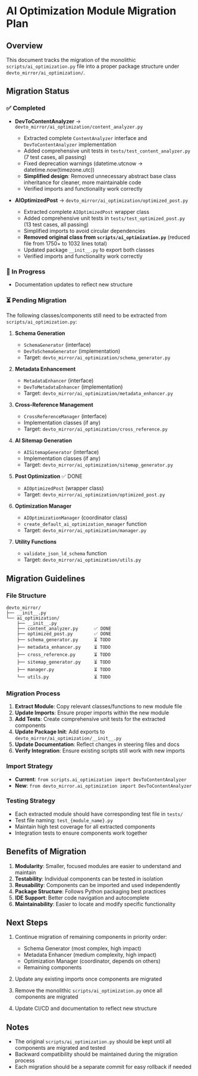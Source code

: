 # AI Optimization Module Migration Plan

## Overview

This document tracks the migration of the monolithic `scripts/ai_optimization.py` file into a proper package structure under `devto_mirror/ai_optimization/`.

## Migration Status

### ✅ Completed

- **DevToContentAnalyzer** → `devto_mirror/ai_optimization/content_analyzer.py`
  - Extracted complete `ContentAnalyzer` interface and `DevToContentAnalyzer` implementation
  - Added comprehensive unit tests in `tests/test_content_analyzer.py` (7 test cases, all passing)
  - Fixed deprecation warnings (datetime.utcnow → datetime.now(timezone.utc))
  - **Simplified design**: Removed unnecessary abstract base class inheritance for cleaner, more maintainable code
  - Verified imports and functionality work correctly

- **AIOptimizedPost** → `devto_mirror/ai_optimization/optimized_post.py`
  - Extracted complete `AIOptimizedPost` wrapper class
  - Added comprehensive unit tests in `tests/test_optimized_post.py` (13 test cases, all passing)
  - Simplified imports to avoid circular dependencies
  - **Removed original class from `scripts/ai_optimization.py`** (reduced file from 1750+ to 1032 lines total)
  - Updated package `__init__.py` to export both classes
  - Verified imports and functionality work correctly

### 🔄 In Progress

- Documentation updates to reflect new structure

### ⏳ Pending Migration

The following classes/components still need to be extracted from `scripts/ai_optimization.py`:

1. **Schema Generation**
   - `SchemaGenerator` (interface)
   - `DevToSchemaGenerator` (implementation)
   - Target: `devto_mirror/ai_optimization/schema_generator.py`

2. **Metadata Enhancement**
   - `MetadataEnhancer` (interface)
   - `DevToMetadataEnhancer` (implementation)
   - Target: `devto_mirror/ai_optimization/metadata_enhancer.py`

3. **Cross-Reference Management**
   - `CrossReferenceManager` (interface)
   - Implementation classes (if any)
   - Target: `devto_mirror/ai_optimization/cross_reference.py`

4. **AI Sitemap Generation**
   - `AISitemapGenerator` (interface)
   - Implementation classes (if any)
   - Target: `devto_mirror/ai_optimization/sitemap_generator.py`

5. **Post Optimization** ✅ DONE
   - `AIOptimizedPost` (wrapper class)
   - Target: `devto_mirror/ai_optimization/optimized_post.py`

6. **Optimization Manager**
   - `AIOptimizationManager` (coordinator class)
   - `create_default_ai_optimization_manager` function
   - Target: `devto_mirror/ai_optimization/manager.py`

7. **Utility Functions**
   - `validate_json_ld_schema` function
   - Target: `devto_mirror/ai_optimization/utils.py`

## Migration Guidelines

### File Structure

```plaintext
devto_mirror/
├── __init__.py
└── ai_optimization/
    ├── __init__.py
    ├── content_analyzer.py      ✅ DONE
    ├── optimized_post.py        ✅ DONE
    ├── schema_generator.py      ⏳ TODO
    ├── metadata_enhancer.py     ⏳ TODO
    ├── cross_reference.py       ⏳ TODO
    ├── sitemap_generator.py     ⏳ TODO
    ├── manager.py               ⏳ TODO
    └── utils.py                 ⏳ TODO
```

### Migration Process

1. **Extract Module**: Copy relevant classes/functions to new module file
2. **Update Imports**: Ensure proper imports within the new module
3. **Add Tests**: Create comprehensive unit tests for the extracted components
4. **Update Package Init**: Add exports to `devto_mirror/ai_optimization/__init__.py`
5. **Update Documentation**: Reflect changes in steering files and docs
6. **Verify Integration**: Ensure existing scripts still work with new imports

### Import Strategy

- **Current**: `from scripts.ai_optimization import DevToContentAnalyzer`
- **New**: `from devto_mirror.ai_optimization import DevToContentAnalyzer`

### Testing Strategy

- Each extracted module should have corresponding test file in `tests/`
- Test file naming: `test_{module_name}.py`
- Maintain high test coverage for all extracted components
- Integration tests to ensure components work together

## Benefits of Migration

1. **Modularity**: Smaller, focused modules are easier to understand and maintain
2. **Testability**: Individual components can be tested in isolation
3. **Reusability**: Components can be imported and used independently
4. **Package Structure**: Follows Python packaging best practices
5. **IDE Support**: Better code navigation and autocomplete
6. **Maintainability**: Easier to locate and modify specific functionality

## Next Steps

1. Continue migration of remaining components in priority order:
   - Schema Generator (most complex, high impact)
   - Metadata Enhancer (medium complexity, high impact)
   - Optimization Manager (coordinator, depends on others)
   - Remaining components

2. Update any existing imports once components are migrated

3. Remove the monolithic `scripts/ai_optimization.py` once all components are migrated

4. Update CI/CD and documentation to reflect new structure

## Notes

- The original `scripts/ai_optimization.py` should be kept until all components are migrated and tested
- Backward compatibility should be maintained during the migration process
- Each migration should be a separate commit for easy rollback if needed
